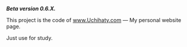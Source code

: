 ***Beta version 0.6.X.***

This project is the code of www.Uchihaty.com — My personal website page.

Just use for study.

